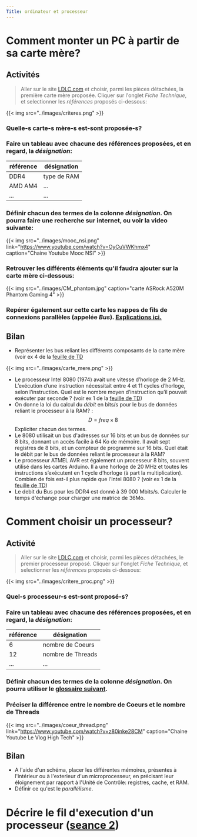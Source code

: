 ```yaml
---
Title: ordinateur et processeur
---
```


# Comment monter un PC à partir de sa carte mère?
## Activités
> Aller sur le site [LDLC.com](https://www.ldlc.com/informatique/pieces-informatique/carte-mere/c4293/) et choisir, parmi les pièces détachées, la première carte mère proposée. Cliquer sur l'onglet *Fiche Technique*, et selectionner les *références* proposés ci-dessous:

{{< img src="../images/criteres.png" >}}

### Quelle-s carte-s mère-s est-sont proposée-s?
### Faire un tableau avec chacune des références proposées, et en regard, la *désignation*:

| référence | désignation |
|--- |--- |
| DDR4 |type de RAM | 
| AMD AM4 |... | 
| ... |... | 

### Définir chacun des termes de la colonne *désignation*. On pourra faire une recherche sur internet, ou voir la video suivante:


{{< img src="../images/mooc_nsi.png" link="https://www.youtube.com/watch?v=OyCuVWKhmx4" caption="Chaine Youtube Mooc NSI" >}}

### Retrouver les différents éléments qu'il faudra ajouter sur la carte mère ci-dessous:

{{< img src="../images/CM_phantom.jpg" caption="carte ASRock A520M Phantom Gaming 4" >}}

### Repérer également sur cette carte les nappes de fils de connexions parallèles (appelée *Bus*). [Explications ici.](https://web.maths.unsw.edu.au/~lafaye/CCM/pc/bus.htm)

## Bilan
* Représenter les bus reliant les différents composants de la carte mère (voir ex 4 de la [feuille de TD](/pdf/NSI_1/archi_1_transistors.pdf)

{{< img src="../images/carte_mere.png" >}}

* Le processeur Intel 8080 (1974) avait une vitesse d’horloge de 2 MHz. L’exécution d’une instruction nécessitait entre 4 et 11 cycles d’horloge, selon l’instruction. Quel est le nombre moyen d’instruction qu’il pouvait exécuter par seconde ? (voir ex 1 de la [feuille de TD](/pdf/NSI_1/archi_2_transistors.pdf))
* On donne la loi du calcul du *débit* en bits/s pour le bus de données reliant le processeur à la RAM? : $$D = freq \times 8$$ Expliciter chacun des termes.
* Le 8080 utilisait un bus d'adresses sur 16 bits et un bus de données sur 8 bits, donnant un accès facile à 64 Ko de mémoire. Il avait sept registres de 8 bits, et un compteur de programme sur 16 bits. Quel était le débit par le bus de données reliant le processeur à la RAM? 
* Le processeur ATMEL  AVR est également un processeur 8 bits, souvent utilisé dans les cartes Arduino. Il a une horloge de 20 MHz et toutes les instructions s’exécutent en 1 cycle d’horloge (à part la multiplication). Combien de fois est-il plus rapide que l’Intel 8080 ? (voir ex 1 de la [feuille de TD](/pdf/NSI_1/archi_2_transistors.pdf))
* Le debit du Bus pour les DDR4 est donné à 39 000 Mbits/s. Calculer le temps d'échange pour charger une matrice de 36Mo.


# Comment choisir un processeur?
## Activité
> Aller sur le site [LDLC.com](https://www.ldlc.com/informatique/pieces-informatique/processeur/c4300/) et choisir, parmi les pièces détachées, le premier processeur proposé. Cliquer sur l'onglet *Fiche Technique*, et selectionner les *références* proposés ci-dessous:

{{< img src="../images/critere_proc.png" >}}

### Quel-s processeur-s est-sont proposé-s?
### Faire un tableau avec chacune des références proposées, et en regard, la *désignation*:

| référence | désignation |
|--- |--- |
| 6 |nombre de Coeurs | 
| 12 | nombre de Threads | 
| ... |... | 

### Définir chacun des termes de la colonne *désignation*. On pourra utiliser le [glossaire suivant](https://www.materiel.net/guide-achat/g5-le-processeur-pc/9117/).
### Préciser la différence entre le nombre de Coeurs et le nombre de Threads

{{< img src="../images/coeur_thread.png" link="https://www.youtube.com/watch?v=z80inke28CM" caption="Chaine Youtube Le Vlog High Tech" >}}


## Bilan
* A l'aide d'un schéma, placer les différentes mémoires, présentes à l'intérieur ou à l'exterieur d'un microprocesseur, en précisant leur éloignement par rapport à l'Unité de Contrôle: registres, cache, et RAM.
* Définir ce qu'est le *parallélisme*.

# Décrire le fil d'execution d'un processeur ([seance 2](../page51))

